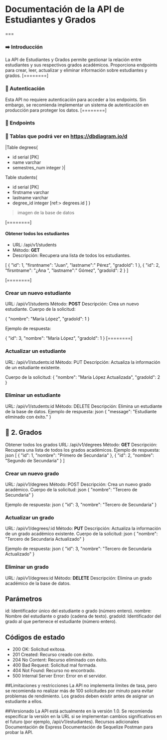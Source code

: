 # Documentación de la API de Estudiantes y Grados
===
### ➡️  Introducción
La API de Estudiantes y Grados permite gestionar la relación entre estudiantes y sus respectivos grados académicos. Proporciona endpoints para crear, leer, actualizar y eliminar información sobre estudiantes y grados.
 [========]
### 🔑 Autenticación
Esta API no requiere autenticación para acceder a los endpoints. Sin embargo, se recomienda implementar un sistema de autenticación en producción para proteger los datos.
 [========]
### 🔗 Endpoints


### 📅 Tablas que podrá ver en <link>https://dbdiagram.io/d

|Table degrees{
  * id serial [PK]
  * name varchar
  * semestres_num integer
}|


Table students{
  * id serial [PK]
  * firstname varchar
  * lastname  varchar
  * degree_id integer [ref:> degrees.id ]
}

 [](./src/img/Database%20digram%20img.png)
> imagen de la base de datos 

[========]
#### Obtener todos los estudiantes
- URL: /api/v1/students
- Método: **GET**
- Descripción: Recupera una lista de todos los estudiantes.


[
    {
        "id": 1,
        "firsntname": "Juan",
		"lastname":" Pérez",
        "gradoId": 1
    },
    {
        "id": 2,
		"firsntname": "¿Ana ",
		"lastname":" Gómez",
        "gradoId": 2
    }
]

[========]
### Crear un nuevo estudiante
URL: /api/v1/students
Método: **POST**
Descripción: Crea un nuevo estudiante.
Cuerpo de la solicitud:

{
    "nombre": "María López",
    "gradoId": 1
}

Ejemplo de respuesta:

{
    "id": 3,
    "nombre": "María López",
    "gradoId": 1
}
[========]
### Actualizar un estudiante
URL: /api/v1/students:id
Método: PUT
Descripción: Actualiza la información de un estudiante existente.

Cuerpo de la solicitud:
{
    "nombre": "María López Actualizada",
    "gradoId": 2
}


### Eliminar un estudiante
URL: /api/v1/students:id
Método: DELETE
Descripción: Elimina un estudiante de la base de datos.
Ejemplo de respuesta:
json
{
    "message": "Estudiante eliminado con éxito."
}


## 🏫 2. Grados
Obtener todos los grados
URL: /api/v1/degrees
Método: **GET**
Descripción: Recupera una lista de todos los grados académicos.
Ejemplo de respuesta:
json
[
    {
        "id": 1,
        "nombre": "Primero de Secundaria"
    },
    {
        "id": 2,
        "nombre": "Segundo de Secundaria"
    }
]

### Crear un nuevo grado
URL: /api/v1/degrees
Método: POST
Descripción: Crea un nuevo grado académico.
Cuerpo de la solicitud:
json
{
    "nombre": "Tercero de Secundaria"
}

Ejemplo de respuesta:
json
{
    "id": 3,
    "nombre": "Tercero de Secundaria"
}

### Actualizar un grado
URL: /api/v1/degrees/:id
Método: **PUT**
Descripción: Actualiza la información de un grado académico existente.
Cuerpo de la solicitud:
json
{
    "nombre": "Tercero de Secundaria Actualizado"
}

Ejemplo de respuesta:
json
{
    "id": 3,
    "nombre": "Tercero de Secundaria Actualizado"
}

### Eliminar un grado
URL: /api/v1/degrees:id
Método: **DELETE**
Descripción: Elimina un grado académico de la base de datos.





## Parámetros
id: Identificador único del estudiante o grado (número entero).
nombre: Nombre del estudiante o grado (cadena de texto).
gradoId: Identificador del grado al que pertenece el estudiante (número entero).

## Códigos de estado

- 200 OK: Solicitud exitosa.
- 201 Created: Recurso creado con éxito.
- 204 No Content: Recurso eliminado con éxito.
- 400 Bad Request: Solicitud mal formada.
- 404 Not Found: Recurso no encontrado.
- 500 Internal Server Error: Error en el servidor.



##Limitaciones y restricciones
La API no implementa límites de tasa, pero se recomienda no realizar más de 100 solicitudes por minuto para evitar problemas de rendimiento.
Los grados deben existir antes de asignar un estudiante a ellos.

##Versionado
La API está actualmente en la versión 1.0. Se recomienda especificar la versión en la URL si se implementan cambios significativos en el futuro (por ejemplo, /api/v1/estudiantes).
Recursos adicionales
Documentación de Express
Documentación de Sequelize
Postman para probar la API.